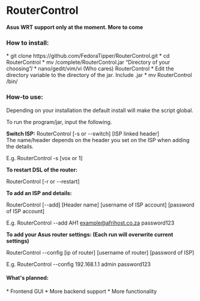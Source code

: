 <h1>RouterControl</h1>
<b>Asus WRT support only at the moment. More to come</b>
<h3>How to install:</h3>
* git clone https://github.com/FedoraTipper/RouterControl.git
* cd RouterControl
* mv /complete/RouterControl.jar “Directory of your choosing”/
* nano/gedit/vim/vi (Who cares) RouterControl
* Edit the directory variable to the directory of the jar. Include .jar
* mv RouterControl /bin/

<h3>How-to use:</h3>
Depending on your installation the default install will make the script global.

To run the program/jar, input the following.

<b>Switch ISP:</b>
RouterControl [-s or --switch] [ISP linked header]		
The name/header depends on the header you set on the ISP when adding the details.

E.g. RouterControl -s [vox or 1]

<b>To restart DSL of the router:</b>

RouterControl [-r or --restart]

<b>To add an ISP and details:</b>

RouterControl [--add] [Header name] [username of ISP account] [password of ISP account]

E.g. RouterControl --add AH1 example@afrihost.co.za password123

<b>To add your Asus router settings: (Each run will overwrite current settings)</b>

RouterControl --config [ip of router] [username of router] [password of ISP]

E.g. RouterControl --config 192.168.1.1 admin password123

<h4>What's planned:</h4>
* Frontend GUI
* More backend support
* More functionality
